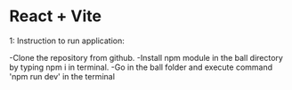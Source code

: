 # React + Vite

1: Instruction to run application:

-Clone the repository from github.
-Install npm module in the ball directory by typing npm i in terminal.
-Go in the ball folder and execute command 'npm run dev' in the terminal
